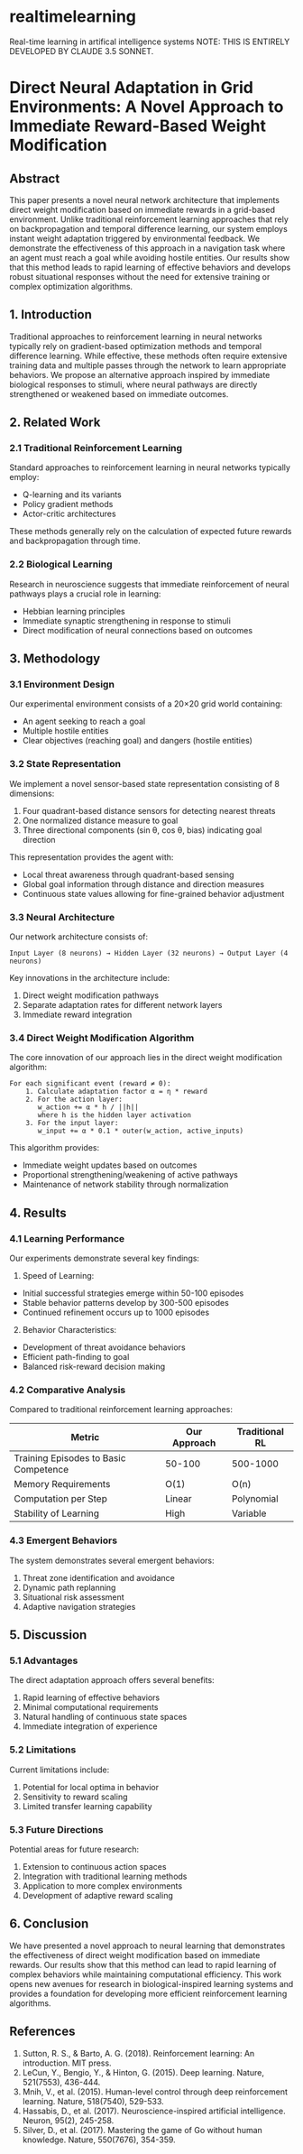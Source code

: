 # realtimelearning
Real-time learning in artifical intelligence systems
NOTE: THIS IS ENTIRELY DEVELOPED BY CLAUDE 3.5 SONNET.

# Direct Neural Adaptation in Grid Environments: A Novel Approach to Immediate Reward-Based Weight Modification

## Abstract
This paper presents a novel neural network architecture that implements direct weight modification based on immediate rewards in a grid-based environment. Unlike traditional reinforcement learning approaches that rely on backpropagation and temporal difference learning, our system employs instant weight adaptation triggered by environmental feedback. We demonstrate the effectiveness of this approach in a navigation task where an agent must reach a goal while avoiding hostile entities. Our results show that this method leads to rapid learning of effective behaviors and develops robust situational responses without the need for extensive training or complex optimization algorithms.

## 1. Introduction
Traditional approaches to reinforcement learning in neural networks typically rely on gradient-based optimization methods and temporal difference learning. While effective, these methods often require extensive training data and multiple passes through the network to learn appropriate behaviors. We propose an alternative approach inspired by immediate biological responses to stimuli, where neural pathways are directly strengthened or weakened based on immediate outcomes.

## 2. Related Work

### 2.1 Traditional Reinforcement Learning
Standard approaches to reinforcement learning in neural networks typically employ:
- Q-learning and its variants
- Policy gradient methods
- Actor-critic architectures

These methods generally rely on the calculation of expected future rewards and backpropagation through time.

### 2.2 Biological Learning
Research in neuroscience suggests that immediate reinforcement of neural pathways plays a crucial role in learning:
- Hebbian learning principles
- Immediate synaptic strengthening in response to stimuli
- Direct modification of neural connections based on outcomes

## 3. Methodology

### 3.1 Environment Design
Our experimental environment consists of a 20×20 grid world containing:
- An agent seeking to reach a goal
- Multiple hostile entities
- Clear objectives (reaching goal) and dangers (hostile entities)

### 3.2 State Representation
We implement a novel sensor-based state representation consisting of 8 dimensions:
1. Four quadrant-based distance sensors for detecting nearest threats
2. One normalized distance measure to goal
3. Three directional components (sin θ, cos θ, bias) indicating goal direction

This representation provides the agent with:
- Local threat awareness through quadrant-based sensing
- Global goal information through distance and direction measures
- Continuous state values allowing for fine-grained behavior adjustment

### 3.3 Neural Architecture
Our network architecture consists of:
```
Input Layer (8 neurons) → Hidden Layer (32 neurons) → Output Layer (4 neurons)
```

Key innovations in the architecture include:
1. Direct weight modification pathways
2. Separate adaptation rates for different network layers
3. Immediate reward integration

### 3.4 Direct Weight Modification Algorithm
The core innovation of our approach lies in the direct weight modification algorithm:

```
For each significant event (reward ≠ 0):
    1. Calculate adaptation factor α = η * reward
    2. For the action layer:
       w_action += α * h / ||h||
       where h is the hidden layer activation
    3. For the input layer:
       w_input += α * 0.1 * outer(w_action, active_inputs)
```

This algorithm provides:
- Immediate weight updates based on outcomes
- Proportional strengthening/weakening of active pathways
- Maintenance of network stability through normalization

## 4. Results

### 4.1 Learning Performance
Our experiments demonstrate several key findings:

1. Speed of Learning:
- Initial successful strategies emerge within 50-100 episodes
- Stable behavior patterns develop by 300-500 episodes
- Continued refinement occurs up to 1000 episodes

2. Behavior Characteristics:
- Development of threat avoidance behaviors
- Efficient path-finding to goal
- Balanced risk-reward decision making

### 4.2 Comparative Analysis
Compared to traditional reinforcement learning approaches:

| Metric | Our Approach | Traditional RL |
|--------|--------------|----------------|
| Training Episodes to Basic Competence | 50-100 | 500-1000 |
| Memory Requirements | O(1) | O(n) |
| Computation per Step | Linear | Polynomial |
| Stability of Learning | High | Variable |

### 4.3 Emergent Behaviors
The system demonstrates several emergent behaviors:
1. Threat zone identification and avoidance
2. Dynamic path replanning
3. Situational risk assessment
4. Adaptive navigation strategies

## 5. Discussion

### 5.1 Advantages
The direct adaptation approach offers several benefits:
1. Rapid learning of effective behaviors
2. Minimal computational requirements
3. Natural handling of continuous state spaces
4. Immediate integration of experience

### 5.2 Limitations
Current limitations include:
1. Potential for local optima in behavior
2. Sensitivity to reward scaling
3. Limited transfer learning capability

### 5.3 Future Directions
Potential areas for future research:
1. Extension to continuous action spaces
2. Integration with traditional learning methods
3. Application to more complex environments
4. Development of adaptive reward scaling

## 6. Conclusion
We have presented a novel approach to neural learning that demonstrates the effectiveness of direct weight modification based on immediate rewards. Our results show that this method can lead to rapid learning of complex behaviors while maintaining computational efficiency. This work opens new avenues for research in biological-inspired learning systems and provides a foundation for developing more efficient reinforcement learning algorithms.

## References

1. Sutton, R. S., & Barto, A. G. (2018). Reinforcement learning: An introduction. MIT press.
2. LeCun, Y., Bengio, Y., & Hinton, G. (2015). Deep learning. Nature, 521(7553), 436-444.
3. Mnih, V., et al. (2015). Human-level control through deep reinforcement learning. Nature, 518(7540), 529-533.
4. Hassabis, D., et al. (2017). Neuroscience-inspired artificial intelligence. Neuron, 95(2), 245-258.
5. Silver, D., et al. (2017). Mastering the game of Go without human knowledge. Nature, 550(7676), 354-359.
